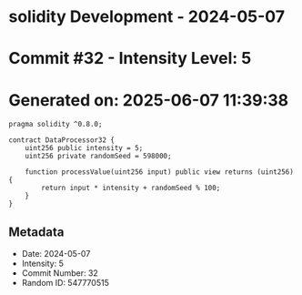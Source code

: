 ﻿# solidity Development - 2024-05-07
# Commit #32 - Intensity Level: 5
# Generated on: 2025-06-07 11:39:38
```solidity
pragma solidity ^0.8.0;

contract DataProcessor32 {
    uint256 public intensity = 5;
    uint256 private randomSeed = 598000;

    function processValue(uint256 input) public view returns (uint256) {
        return input * intensity + randomSeed % 100;
    }
}
```
## Metadata
- Date: 2024-05-07
- Intensity: 5
- Commit Number: 32
- Random ID: 547770515
